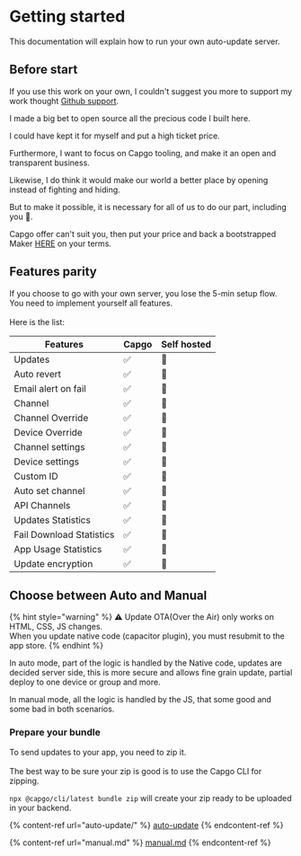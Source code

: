 # Getting started

This documentation will explain how to run your own auto-update server.

## Before start

If you use this work on your own, I couldn't suggest you more to support my work thought [Github support](https://github.com/sponsors/riderx).

I made a big bet to open source all the precious code I built here.

I could have kept it for myself and put a high ticket price.

Furthermore, I want to focus on Capgo tooling, and make it an open and transparent business.

Likewise, I do think it would make our world a better place by opening instead of fighting and hiding.

But to make it possible, it is necessary for all of us to do our part, including you 🥹.

Capgo offer can't suit you, then put your price and back a bootstrapped Maker [HERE](https://github.com/sponsors/riderx) on your terms.

## Features parity

If you choose to go with your own server, you lose the 5-min setup flow.\
You  need to implement yourself all features.\
\
Here is the list:

| Features                 | Capgo | Self hosted |
| ------------------------ | ----- | ----------- |
| Updates                  | ✅     | 🚧          |
| Auto revert              | ✅     | 🚧          |
| Email alert on fail      | ✅     | 🚧          |
| Channel                  | ✅     | 🚧          |
| Channel Override         | ✅     | 🚧          |
| Device Override          | ✅     | 🚧          |
| Channel settings         | ✅     | 🚧          |
| Device settings          | ✅     | 🚧          |
| Custom ID                | ✅     | 🚧          |
| Auto set channel         | ✅     | 🚧          |
| API Channels             | ✅     | 🚧          |
| Updates Statistics       | ✅     | 🚧          |
| Fail Download Statistics | ✅     | 🚧          |
| App Usage Statistics     | ✅     | 🚧          |
| Update encryption        | ✅     | 🚧          |

## Choose between Auto and Manual

{% hint style="warning" %}
⚠️ Update OTA(Over the Air) only works on HTML, CSS, JS changes.\
When you update native code (capacitor plugin), you must resubmit to the app store.
{% endhint %}

In auto mode, part of the logic is handled by the Native code, updates are decided server side, this is more secure and allows fine grain update, partial deploy to one device or group and more.

In manual mode, all the logic is handled by the JS, that some good and some bad in both scenarios.



### Prepare your bundle

To send updates to your app, you need to zip it.\
\
The best way to be sure your zip is good is to use the Capgo CLI for zipping.

`npx @capgo/cli/latest bundle zip` will create your zip ready to be uploaded in your backend.



{% content-ref url="auto-update/" %}
[auto-update](auto-update/)
{% endcontent-ref %}

{% content-ref url="manual.md" %}
[manual.md](manual.md)
{% endcontent-ref %}
